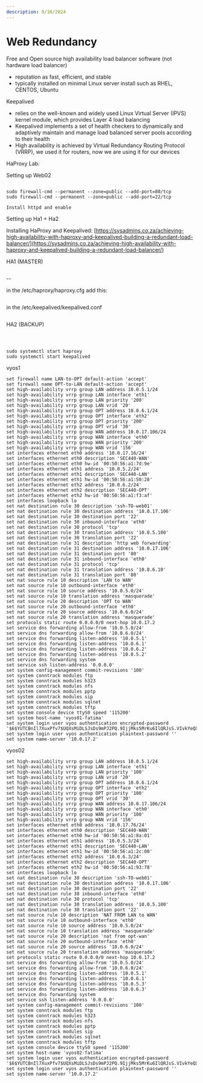 ```yaml
---
description: 9/10/2024
---
```


# Web Redundancy

Free and Open source high availability load balancer software (not hardware load balancer)

* reputation as fast, efficient, and stable
* typically installed on minimal Linux server install such as RHEL, CENTOS, Ubuntu



Keepalived

* relies on the well-known and widely used Linux Virtual Server (IPVS) kernel module, which provides Layer 4 load balancing
* Keepalived implements a set of health checkers to dynamically and adaptively maintain and manage load balanced server pools according to their health
* High availability is achieved by Virtual Redundancy Routing Protocol (VRRP), we used it for routers, now we are using it for our devices



HaProxy Lab:

Setting up Web02

<figure><img src=".gitbook/assets/image (6).png" alt=""><figcaption></figcaption></figure>

```
sudo firewall-cmd --permanent --zone=public --add-port=80/tcp
sudo firewall-cmd --permanent --zone=public --add-port=22/tcp

Install httpd and enable
```

&#x20;

Setting up Ha1 + Ha2

Installing HaProxy and Keepalived: [https://sysadmins.co.za/achieving-high-availability-with-haproxy-and-keepalived-building-a-redundant-load-balancer/](https://sysadmins.co.za/achieving-high-availability-with-haproxy-and-keepalived-building-a-redundant-load-balancer/)



HA1 (MASTER)

<figure><img src=".gitbook/assets/image.png" alt=""><figcaption></figcaption></figure>

\--

in the /etc/haproxy/haproxy.cfg add this:

<figure><img src=".gitbook/assets/image (1).png" alt=""><figcaption></figcaption></figure>

in the /etc/keepalived/keepalived.conf

<figure><img src=".gitbook/assets/image (2).png" alt=""><figcaption></figcaption></figure>

HA2 (BACKUP)

<figure><img src=".gitbook/assets/image (3).png" alt=""><figcaption></figcaption></figure>

<figure><img src=".gitbook/assets/image (4).png" alt=""><figcaption></figcaption></figure>

<figure><img src=".gitbook/assets/image (5).png" alt=""><figcaption></figcaption></figure>

```
sudo systemctl start haproxy
sudo systemctl start keepalived
```

vyos1

```
set firewall name LAN-to-OPT default-action 'accept'
set firewall name OPT-to-LAN default-action 'accept'
set high-availability vrrp group LAN address 10.0.5.1/24
set high-availability vrrp group LAN interface 'eth1'
set high-availability vrrp group LAN priority '200'
set high-availability vrrp group LAN vrid '20'
set high-availability vrrp group OPT address 10.0.6.1/24
set high-availability vrrp group OPT interface 'eth2'
set high-availability vrrp group OPT priority '200'
set high-availability vrrp group OPT vrid '30'
set high-availability vrrp group WAN address 10.0.17.106/24
set high-availability vrrp group WAN interface 'eth0'
set high-availability vrrp group WAN priority '200'
set high-availability vrrp group WAN vrid '156'
set interfaces ethernet eth0 address '10.0.17.16/24'
set interfaces ethernet eth0 description 'SEC440-WAN'
set interfaces ethernet eth0 hw-id '00:50:56:a1:7d:9e'
set interfaces ethernet eth1 address '10.0.5.2/24'
set interfaces ethernet eth1 description 'SEC440-LAN'
set interfaces ethernet eth1 hw-id '00:50:56:a1:50:28'
set interfaces ethernet eth2 address '10.0.6.2/24'
set interfaces ethernet eth2 description 'SEC440-OPT'
set interfaces ethernet eth2 hw-id '00:50:56:a1:f3:af'
set interfaces loopback lo
set nat destination rule 30 description 'ssh-TO-web01'
set nat destination rule 30 destination address '10.0.17.106'
set nat destination rule 30 destination port '22'
set nat destination rule 30 inbound-interface 'eth0'
set nat destination rule 30 protocol 'tcp'
set nat destination rule 30 translation address '10.0.5.100'
set nat destination rule 30 translation port '22'
set nat destination rule 31 description 'http web forwarding'
set nat destination rule 31 destination address '10.0.17.106'
set nat destination rule 31 destination port '80'
set nat destination rule 31 inbound-interface 'eth0'
set nat destination rule 31 protocol 'tcp'
set nat destination rule 31 translation address '10.0.6.10'
set nat destination rule 31 translation port '80'
set nat source rule 10 description 'LAN to WAN'
set nat source rule 10 outbound-interface 'eth0'
set nat source rule 10 source address '10.0.5.0/24'
set nat source rule 10 translation address 'masquerade'
set nat source rule 20 description 'OPT to WAN'
set nat source rule 20 outbound-interface 'eth0'
set nat source rule 20 source address '10.0.6.0/24'
set nat source rule 20 translation address 'masquerade'
set protocols static route 0.0.0.0/0 next-hop 10.0.17.2
set service dns forwarding allow-from '10.0.5.0/24'
set service dns forwarding allow-from '10.0.6.0/24'
set service dns forwarding listen-address '10.0.5.1'
set service dns forwarding listen-address '10.0.6.1'
set service dns forwarding listen-address '10.0.6.2'
set service dns forwarding listen-address '10.0.5.2'
set service dns forwarding system
set service ssh listen-address '0.0.0.0'
set system config-management commit-revisions '100'
set system conntrack modules ftp
set system conntrack modules h323
set system conntrack modules nfs
set system conntrack modules pptp
set system conntrack modules sip
set system conntrack modules sqlnet
set system conntrack modules tftp
set system console device ttyS0 speed '115200'
set system host-name 'vyos01-fatima'
set system login user vyos authentication encrypted-password '$6$YUTCBnIl7XuxPfv7$UQXsMiDLSJsDs9mPJ2PQ.9IjjMks5MrKu6IlQRJsS.VIvkYeQXFvupJVrZMTQFYjkbTkRshVAYECJS337kHAS/'
set system login user vyos authentication plaintext-password ''
set system name-server '10.0.17.2'
```

vyos02

```
set high-availability vrrp group LAN address 10.0.5.1/24
set high-availability vrrp group LAN interface 'eth1'
set high-availability vrrp group LAN priority '100'
set high-availability vrrp group LAN vrid '20'
set high-availability vrrp group OPT address 10.0.6.1/24
set high-availability vrrp group OPT interface 'eth2'
set high-availability vrrp group OPT priority '100'
set high-availability vrrp group OPT vrid '30'
set high-availability vrrp group WAN address 10.0.17.106/24
set high-availability vrrp group WAN interface 'eth0'
set high-availability vrrp group WAN priority '100'
set high-availability vrrp group WAN vrid '156'
set interfaces ethernet eth0 address '10.0.17.76/24'
set interfaces ethernet eth0 description 'SEC440-WAN'
set interfaces ethernet eth0 hw-id '00:50:56:a1:8a:01'
set interfaces ethernet eth1 address '10.0.5.3/24'
set interfaces ethernet eth1 description 'SEC440-LAN'
set interfaces ethernet eth1 hw-id '00:50:56:a1:2c:00'
set interfaces ethernet eth2 address '10.0.6.3/24'
set interfaces ethernet eth2 description 'SEC440-OPT'
set interfaces ethernet eth2 hw-id '00:50:56:a1:93:78'
set interfaces loopback lo
set nat destination rule 30 description 'ssh-TO-web01'
set nat destination rule 30 destination address '10.0.17.106'
set nat destination rule 30 destination port '22'
set nat destination rule 30 inbound-interface 'eth0'
set nat destination rule 30 protocol 'tcp'
set nat destination rule 30 translation address '10.0.5.100'
set nat destination rule 30 translation port '22'
set nat source rule 10 description 'NAT FROM LAN to WAN'
set nat source rule 10 outbound-interface 'eth0'
set nat source rule 10 source address '10.0.5.0/24'
set nat source rule 10 translation address 'masquerade'
set nat source rule 20 description 'nat from opt-wan'
set nat source rule 20 outbound-interface 'eth0'
set nat source rule 20 source address '10.0.6.0/24'
set nat source rule 20 translation address 'masquerade'
set protocols static route 0.0.0.0/0 next-hop 10.0.17.2
set service dns forwarding allow-from '10.0.5.0/24'
set service dns forwarding allow-from '10.0.6.0/24'
set service dns forwarding listen-address '10.0.5.1'
set service dns forwarding listen-address '10.0.6.1'
set service dns forwarding listen-address '10.0.5.3'
set service dns forwarding listen-address '10.0.6.3'
set service dns forwarding system
set service ssh listen-address '0.0.0.0'
set system config-management commit-revisions '100'
set system conntrack modules ftp
set system conntrack modules h323
set system conntrack modules nfs
set system conntrack modules pptp
set system conntrack modules sip
set system conntrack modules sqlnet
set system conntrack modules tftp
set system console device ttyS0 speed '115200'
set system host-name 'vyos02-fatima'
set system login user vyos authentication encrypted-password '$6$YUTCBnIl7XuxPfv7$UQXsMiDLSJsDs9mPJ2PQ.9IjjMks5MrKu6IlQRJsS.VIvkYeQXFvupJVrZMTQFYjkbTkRshVAYECJS337kHAS/'
set system login user vyos authentication plaintext-password ''
set system name-server '10.0.17.2'

```
